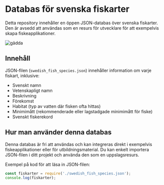 
# Databas för svenska fiskarter

Detta repository innehåller en öppen JSON-databas över svenska fiskarter. Den är avsedd att användas som en resurs för utvecklare för att exempelvis skapa fiskeapplikationer.

![gädda](https://github.com/lucasros98/svenska-fiskearter/assets/47554985/beca355f-55cc-4094-9cfd-89966236f365)

## Innehåll

JSON-filen (`swedish_fish_species.json`) innehåller information om varje fiskart, inklusive:

- Svenskt namn
- Vetenskapligt namn
- Beskrivning
- Förekomst
- Habitat (typ av vatten där fisken ofta hittas)
- Minimimått (rekommenderade eller lagstadgade minimimått för fiske)
- Svenskt fiskerekord 

## Hur man använder denna databas

Denna databas är fri att användas och kan integreras direkt i exempelvis fiskeapplikationer eller för utbildningsmaterial. Du kan enkelt importera JSON-filen i ditt projekt och använda den som en uppslagsresurs.

Exempel på kod för att läsa in JSON-filen:

```javascript
const fiskarter = require('./swedish_fish_species.json');
console.log(fiskarter);
```
